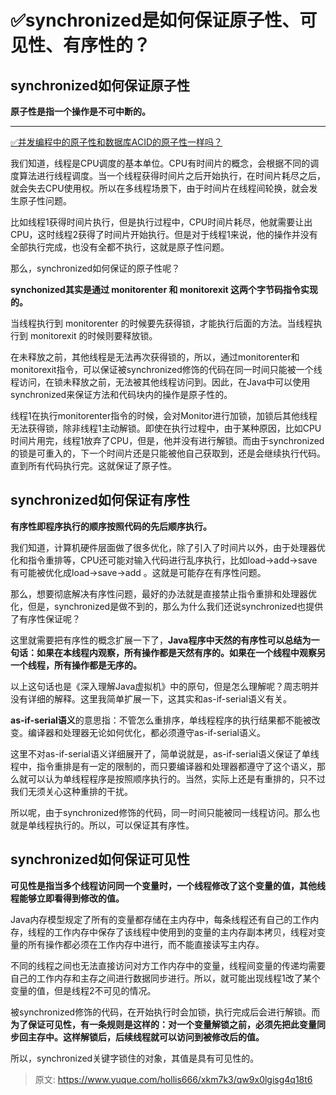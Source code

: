 # ✅synchronized是如何保证原子性、可见性、有序性的？

## synchronized如何保证原子性


**原子性是指一个操作是不可中断的。**

****

[✅并发编程中的原子性和数据库ACID的原子性一样吗？](https://www.yuque.com/hollis666/xkm7k3/wsfbu382gg5l9ytx)



我们知道，线程是CPU调度的基本单位。CPU有时间片的概念，会根据不同的调度算法进行线程调度。当一个线程获得时间片之后开始执行，在时间片耗尽之后，就会失去CPU使用权。所以在多线程场景下，由于时间片在线程间轮换，就会发生原子性问题。



比如线程1获得时间片执行，但是执行过程中，CPU时间片耗尽，他就需要让出CPU，这时线程2获得了时间片开始执行。但是对于线程1来说，他的操作并没有全部执行完成，也没有全都不执行，这就是原子性问题。



那么，synchronized如何保证的原子性呢？



**synchonized其实是通过 monitorenter 和 monitorexit 这两个字节码指令实现的。**



当线程执行到 monitorenter 的时候要先获得锁，才能执行后面的方法。当线程执行到 monitorexit 的时候则要释放锁。



在未释放之前，其他线程是无法再次获得锁的，所以，通过monitorenter和monitorexit指令，可以保证被synchronized修饰的代码在同一时间只能被一个线程访问，在锁未释放之前，无法被其他线程访问到。因此，在Java中可以使用synchronized来保证方法和代码块内的操作是原子性的。



线程1在执行monitorenter指令的时候，会对Monitor进行加锁，加锁后其他线程无法获得锁，除非线程1主动解锁。即使在执行过程中，由于某种原因，比如CPU时间片用完，线程1放弃了CPU，但是，他并没有进行解锁。而由于synchronized的锁是可重入的，下一个时间片还是只能被他自己获取到，还是会继续执行代码。直到所有代码执行完。这就保证了原子性。

## synchronized如何保证有序性


**有序性即程序执行的顺序按照代码的先后顺序执行。**



我们知道，计算机硬件层面做了很多优化，除了引入了时间片以外，由于处理器优化和指令重排等，CPU还可能对输入代码进行乱序执行，比如load->add->save 有可能被优化成load->save->add 。这就是可能存在有序性问题。



那么，想要彻底解决有序性问题，最好的办法就是直接禁止指令重排和处理器优化，但是，synchronized是做不到的，那么为什么我们还说synchronized也提供了有序性保证呢？



这里就需要把有序性的概念扩展一下了，**Java程序中天然的有序性可以总结为一句话：如果在本线程内观察，所有操作都是天然有序的。如果在一个线程中观察另一个线程，所有操作都是无序的。**



以上这句话也是《深入理解Java虚拟机》中的原句，但是怎么理解呢？周志明并没有详细的解释。这里我简单扩展一下，这其实和as-if-serial语义有关。



**as-if-serial语义**的意思指：不管怎么重排序，单线程程序的执行结果都不能被改变。编译器和处理器无论如何优化，都必须遵守as-if-serial语义。



这里不对as-if-serial语义详细展开了，简单说就是，as-if-serial语义保证了单线程中，指令重排是有一定的限制的，而只要编译器和处理器都遵守了这个语义，那么就可以认为单线程程序是按照顺序执行的。当然，实际上还是有重排的，只不过我们无须关心这种重排的干扰。



所以呢，由于synchronized修饰的代码，同一时间只能被同一线程访问。那么也就是单线程执行的。所以，可以保证其有序性。



## synchronized如何保证可见性


**可见性是指当多个线程访问同一个变量时，一个线程修改了这个变量的值，其他线程能够立即看得到修改的值。**



Java内存模型规定了所有的变量都存储在主内存中，每条线程还有自己的工作内存，线程的工作内存中保存了该线程中使用到的变量的主内存副本拷贝，线程对变量的所有操作都必须在工作内存中进行，而不能直接读写主内存。



不同的线程之间也无法直接访问对方工作内存中的变量，线程间变量的传递均需要自己的工作内存和主存之间进行数据同步进行。所以，就可能出现线程1改了某个变量的值，但是线程2不可见的情况。



被synchronized修饰的代码，在开始执行时会加锁，执行完成后会进行解锁。而**为了保证可见性，有一条规则是这样的：对一个变量解锁之前，必须先把此变量同步回主存中。这样解锁后，后续线程就可以访问到被修改后的值。**



所以，synchronized关键字锁住的对象，其值是具有可见性的。



> 原文: <https://www.yuque.com/hollis666/xkm7k3/qw9x0lgisg4q18t6>